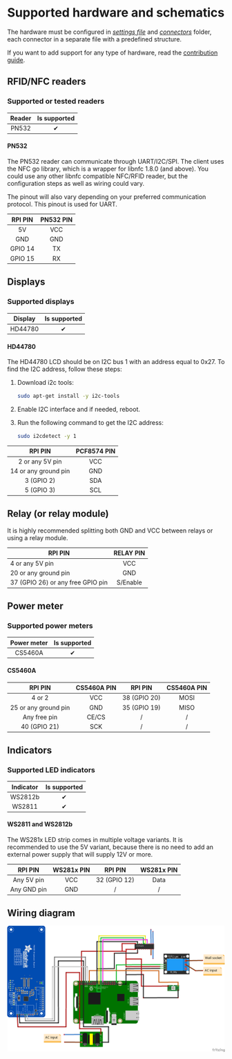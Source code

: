 # Supported hardware and schematics

The hardware must be configured in [_settings file_](../../configs/settings.json) and [_connectors_](../../configs/connectors)
folder, each connector in a separate file with a predefined structure. 

If you want to add support for any type of hardware, read the [contribution guide](../contribution/adding-support-for-hardware.md).

## RFID/NFC readers

### Supported or tested readers

| Reader |  Is supported    | 
| :---:	| :---:	|
|  PN532    |  ✔  |

#### PN532

The PN532 reader can communicate through UART/I2C/SPI. The client uses the NFC go library, which is a wrapper for libnfc
1.8.0 (and above). You could use any other libnfc compatible NFC/RFID reader, but the configuration steps as well as
wiring could vary.

The pinout will also vary depending on your preferred communication protocol. This pinout is used for UART.

| RPI PIN |   PN532 PIN    | 
| :---:	| :---:	|
|  5V    |  VCC  |
|   GND    |  GND    | 
|   GPIO 14    |  TX    |
|   GPIO 15    |  RX    | 

## Displays

### Supported displays

| Display |  Is supported    | 
| :---:	| :---:	|
|  HD44780    |  ✔ |

#### HD44780

The HD44780 LCD should be on I2C bus 1 with an address equal to 0x27. To find the I2C address, follow these steps:

1. Download i2c tools:

   ```bash
   sudo apt-get install -y i2c-tools
   ```

2. Enable I2C interface and if needed, reboot.

3. Run the following command to get the I2C address:

   ```bash
   sudo i2cdetect -y 1 
   ```

| RPI PIN |   PCF8574 PIN    | 
| :---:	| :---:	|
|   2 or any 5V pin    |  VCC  |
|   14 or any ground pin    |  GND    | 
|   3 (GPIO 2)    |  SDA    |
|   5 (GPIO 3)    |  SCL    | 

## Relay (or relay module)

It is highly recommended splitting both GND and VCC between relays or using a relay module.

| RPI PIN |  RELAY PIN    | 
| ---	| :---:	|
|   4 or any 5V pin    |   VCC    | 
|   20 or any ground pin    |   GND    |  
|  37 (GPIO 26) or any free GPIO pin    |   S/Enable    |  

## Power meter

### Supported power meters

| Power meter |  Is supported | 
| :---:	| :---:	|
|  CS5460A    |  ✔ |

#### CS5460A

| RPI PIN|  CS5460A PIN    |  RPI PIN |   CS5460A PIN    |
| :---:	| :---:	| :---:	| :---:	|
|   4 or 2    |   VCC    |  38 (GPIO 20)    |   MOSI    |
|   25 or any ground pin    |   GND    |   35 (GPIO 19)    |   MISO    |
|   Any free pin    |   CE/CS    |   /    |   /    |
|   40 (GPIO 21)    |   SCK    |   /    |  /    |

## Indicators

### Supported LED indicators

| Indicator |  Is supported | 
| :---:	| :---:	|
|  WS2812b    |  ✔ |
|  WS2811    |  ✔ |

#### WS2811 and WS2812b

The WS281x LED strip comes in multiple voltage variants. It is recommended to use the 5V variant, because there is no
need to add an external power supply that will supply 12V or more.

| RPI PIN|  WS281x PIN    |  RPI PIN |   WS281x PIN    |
| :---:	| :---:	| :---:	| :---:	|
|    Any 5V pin   |   VCC    |  32 (GPIO 12)    |   Data |
|    Any GND pin   |   GND    |   /    |  / |

## Wiring diagram

![](WiringSketch_eng.png)